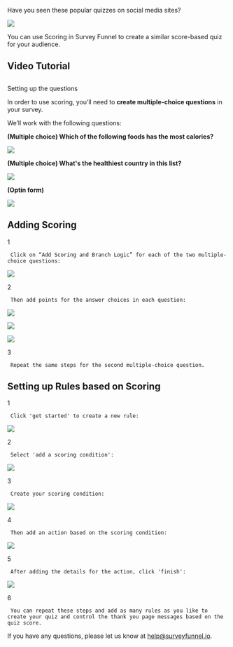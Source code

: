 Have you seen these popular quizzes on social media sites?  

![](https://surveyfunnel.io/assets/img/guide/5-1.jpg)

You can use Scoring in Survey Funnel to create a similar score-based quiz for
your audience.

## Video Tutorial

##  
Setting up the questions

In order to use scoring, you’ll need to **create multiple-choice questions**
in your survey.

We’ll work with the following questions:

**(Multiple choice) Which of the following foods has the most calories?**

![](https://surveyfunnel.io/assets/img/guide/5-2.jpg)

**(Multiple choice) What's the healthiest country in this list?**

![](https://surveyfunnel.io/assets/img/guide/5-3.jpg)

**(Optin form)**

![](https://surveyfunnel.io/assets/img/guide/5-4.jpg)

## Adding Scoring

1

     Click on “Add Scoring and Branch Logic” for each of the two multiple-choice questions: 

![](https://d33v4339jhl8k0.cloudfront.net/docs/assets/53974d6ce4b0c76107b109d1/images/59398b4204286305c68cef29/file-QaoarS3JS8.png)

2

     Then add points for the answer choices in each question: 

![](https://d33v4339jhl8k0.cloudfront.net/docs/assets/53974d6ce4b0c76107b109d1/images/59398b7c04286305c68cef2c/file-9d0ZVpz0kt.png)

![](https://d33v4339jhl8k0.cloudfront.net/docs/assets/53974d6ce4b0c76107b109d1/images/59398ba004286305c68cef2d/file-22yRwh78j7.png)

![](https://d33v4339jhl8k0.cloudfront.net/docs/assets/53974d6ce4b0c76107b109d1/images/59398bcb2c7d3a0747cdc30e/file-0QUfKVyHM6.png)

3

     Repeat the same steps for the second multiple-choice question. 

##  Setting up Rules based on Scoring

1

     Click 'get started' to create a new rule: 

![](https://d33v4339jhl8k0.cloudfront.net/docs/assets/53974d6ce4b0c76107b109d1/images/59398c322c7d3a0747cdc30f/file-735CSETkPn.png)

2

     Select 'add a scoring condition': 

![](https://d33v4339jhl8k0.cloudfront.net/docs/assets/53974d6ce4b0c76107b109d1/images/59398c6b2c7d3a0747cdc311/file-RPjaxamLLL.png)

3

     Create your scoring condition: 

![](https://d33v4339jhl8k0.cloudfront.net/docs/assets/53974d6ce4b0c76107b109d1/images/59398d0e04286305c68cef33/file-zX3cj13bbR.png)

4

     Then add an action based on the scoring condition: 

![](https://d33v4339jhl8k0.cloudfront.net/docs/assets/53974d6ce4b0c76107b109d1/images/59398d6204286305c68cef34/file-YYBLr5PLjK.png)

5

     After adding the details for the action, click 'finish': 

![](https://d33v4339jhl8k0.cloudfront.net/docs/assets/53974d6ce4b0c76107b109d1/images/59398dad04286305c68cef35/file-5PhkvzBR5T.png)

6

     You can repeat these steps and add as many rules as you like to create your quiz and control the thank you page messages based on the quiz score.

If you have any questions, please let us know at
[help@surveyfunnel.io](mailto:mailto:help@surveyfunnel.io).

